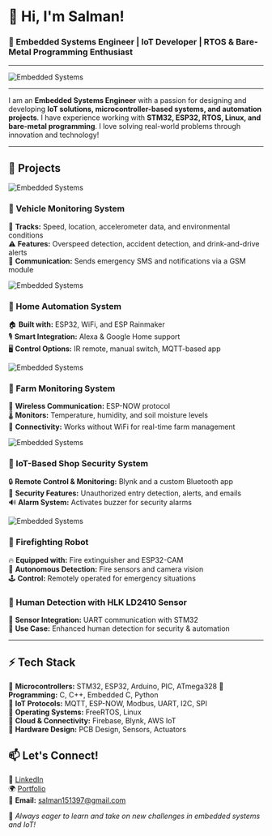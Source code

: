 # 👋 Hi, I'm Salman!

### 🔧 Embedded Systems Engineer | IoT Developer | RTOS & Bare-Metal Programming Enthusiast

---


![Embedded Systems](https://readme-typing-svg.herokuapp.com?color=F7B42C&lines=Embedded+Systems+Engineer;IoT+Developer;FreeRTOS+%26+Bare-Metal+Programming;Always+Learning+New+Tech+🚀)

---

I am an **Embedded Systems Engineer** with a passion for designing and developing **IoT solutions, microcontroller-based systems, and automation projects**. I have experience working with **STM32, ESP32, RTOS, Linux, and bare-metal programming**. I love solving real-world problems through innovation and technology!

---

## 🚀 Projects
![Embedded Systems](https://readme-typing-svg.herokuapp.com?color=F7B42C&lines=Vehicle+Monitoring+System)
### 🔹 Vehicle Monitoring System
🚗 **Tracks:** Speed, location, accelerometer data, and environmental conditions  
⚠ **Features:** Overspeed detection, accident detection, and drink-and-drive alerts  
📡 **Communication:** Sends emergency SMS and notifications via a GSM module  



![Embedded Systems](https://readme-typing-svg.herokuapp.com?color=F7B42C&lines=Home+Automation+System)
### 🔹 Home Automation System
🏠 **Built with:** ESP32, WiFi, and ESP Rainmaker  
🎙 **Smart Integration:** Alexa & Google Home support  
🖥 **Control Options:** IR remote, manual switch, MQTT-based app  


![Embedded Systems](https://readme-typing-svg.herokuapp.com?color=F7B42C&lines=Farm+Monitoring+System)
### 🔹 Farm Monitoring System
🌾 **Wireless Communication:** ESP-NOW protocol  
🌡 **Monitors:** Temperature, humidity, and soil moisture levels  
📶 **Connectivity:** Works without WiFi for real-time farm management  



![Embedded Systems](https://readme-typing-svg.herokuapp.com?color=F7B42C&lines=IoT+-+Based+Shop+Security+System)
### 🔹 IoT-Based Shop Security System
🔒 **Remote Control & Monitoring:** Blynk and a custom Bluetooth app  
🚨 **Security Features:** Unauthorized entry detection, alerts, and emails  
🔊 **Alarm System:** Activates buzzer for security alarms  



![Embedded Systems](https://readme-typing-svg.herokuapp.com?color=F7B42C&lines=Fire+Fighting+Robot)
### 🔹 Firefighting Robot
🔥 **Equipped with:** Fire extinguisher and ESP32-CAM  
🛑 **Autonomous Detection:** Fire sensors and camera vision  
🕹 **Control:** Remotely operated for emergency situations  



### 🔹 Human Detection with HLK LD2410 Sensor
👤 **Sensor Integration:** UART communication with STM32  
🎯 **Use Case:** Enhanced human detection for security & automation  



---

## ⚡ Tech Stack

🔹 **Microcontrollers:** STM32, ESP32, Arduino, PIC, ATmega328 
🔹 **Programming:** C, C++, Embedded C, Python  
🔹 **IoT Protocols:** MQTT, ESP-NOW, Modbus, UART, I2C, SPI  
🔹 **Operating Systems:** FreeRTOS, Linux  
🔹 **Cloud & Connectivity:** Firebase, Blynk, AWS IoT  
🔹 **Hardware Design:** PCB Design, Sensors, Actuators  



## 📫 Let's Connect!

💼 [LinkedIn](https://www.linkedin.com/in/salman151397)  
🌍 [Portfolio](#)  
📧 **Email:** salman151397@gmail.com  

🚀 *Always eager to learn and take on new challenges in embedded systems and IoT!*
